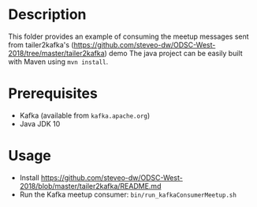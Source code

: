 # Description

This folder provides an example of consuming the meetup messages sent from tailer2kafka's (https://github.com/steveo-dw/ODSC-West-2018/tree/master/tailer2kafka) demo
The java project can be easily built with Maven using `mvn install`.

# Prerequisites

- Kafka (available from `kafka.apache.org`)
- Java JDK 10

# Usage
- Install https://github.com/steveo-dw/ODSC-West-2018/blob/master/tailer2kafka/README.md
- Run the Kafka meetup consumer: `bin/run_kafkaConsumerMeetup.sh`
